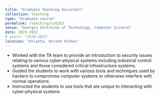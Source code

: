 ```yaml
---
title: "Graduate Teaching Assistant"
collection: teaching
type: "Graduate course"
permalink: /teaching/cs6263
venue: "Georgia Institute of Technology, Computer Science"
date: 2019-2022
# years: "2019–2022"
location: "Atlanta, United States"
---
```

* Worked with the TA team to provide an introduction to security issues relating to various cyber‑physical
systems including industrial control systems and those considered critical infrastructure systems.
* Guided the students to work with various tools and techniques used by hackers to compromise computer
systems or otherwise interfere with normal operations.
* Instructed the students to use tools that are unique to interacting with cyber‑physical systems

<!-- Heading 1
======

Heading 2
======

Heading 3
====== -->
